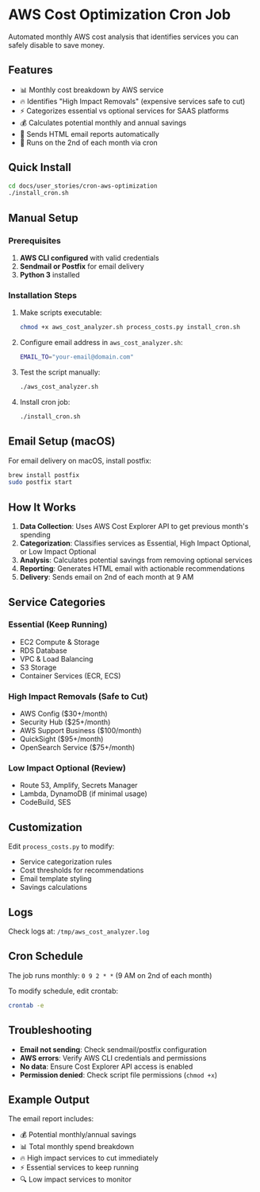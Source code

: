 # AWS Cost Optimization Cron Job

Automated monthly AWS cost analysis that identifies services you can safely disable to save money.

## Features

- 📊 Monthly cost breakdown by AWS service
- 🔥 Identifies "High Impact Removals" (expensive services safe to cut)
- ⚡ Categorizes essential vs optional services for SAAS platforms
- 💰 Calculates potential monthly and annual savings
- 📧 Sends HTML email reports automatically
- 📅 Runs on the 2nd of each month via cron

## Quick Install

```bash
cd docs/user_stories/cron-aws-optimization
./install_cron.sh
```

## Manual Setup

### Prerequisites

1. **AWS CLI configured** with valid credentials
2. **Sendmail or Postfix** for email delivery
3. **Python 3** installed

### Installation Steps

1. Make scripts executable:
   ```bash
   chmod +x aws_cost_analyzer.sh process_costs.py install_cron.sh
   ```

2. Configure email address in `aws_cost_analyzer.sh`:
   ```bash
   EMAIL_TO="your-email@domain.com"
   ```

3. Test the script manually:
   ```bash
   ./aws_cost_analyzer.sh
   ```

4. Install cron job:
   ```bash
   ./install_cron.sh
   ```

## Email Setup (macOS)

For email delivery on macOS, install postfix:

```bash
brew install postfix
sudo postfix start
```

## How It Works

1. **Data Collection**: Uses AWS Cost Explorer API to get previous month's spending
2. **Categorization**: Classifies services as Essential, High Impact Optional, or Low Impact Optional
3. **Analysis**: Calculates potential savings from removing optional services
4. **Reporting**: Generates HTML email with actionable recommendations
5. **Delivery**: Sends email on 2nd of each month at 9 AM

## Service Categories

### Essential (Keep Running)
- EC2 Compute & Storage
- RDS Database
- VPC & Load Balancing
- S3 Storage
- Container Services (ECR, ECS)

### High Impact Removals (Safe to Cut)
- AWS Config ($30+/month)
- Security Hub ($25+/month) 
- AWS Support Business ($100/month)
- QuickSight ($95+/month)
- OpenSearch Service ($75+/month)

### Low Impact Optional (Review)
- Route 53, Amplify, Secrets Manager
- Lambda, DynamoDB (if minimal usage)
- CodeBuild, SES

## Customization

Edit `process_costs.py` to modify:
- Service categorization rules
- Cost thresholds for recommendations
- Email template styling
- Savings calculations

## Logs

Check logs at: `/tmp/aws_cost_analyzer.log`

## Cron Schedule

The job runs monthly: `0 9 2 * *` (9 AM on 2nd of each month)

To modify schedule, edit crontab:
```bash
crontab -e
```

## Troubleshooting

- **Email not sending**: Check sendmail/postfix configuration
- **AWS errors**: Verify AWS CLI credentials and permissions
- **No data**: Ensure Cost Explorer API access is enabled
- **Permission denied**: Check script file permissions (`chmod +x`)

## Example Output

The email report includes:
- 💰 Potential monthly/annual savings
- 📊 Total monthly spend breakdown  
- 🔥 High impact services to cut immediately
- ⚡ Essential services to keep running
- 🔍 Low impact services to monitor 